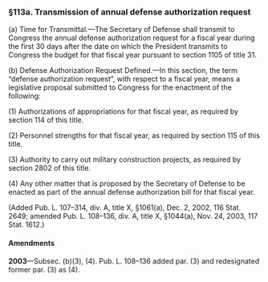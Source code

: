 ### §113a. Transmission of annual defense authorization request ###

(a) Time for Transmittal.—The Secretary of Defense shall transmit to Congress the annual defense authorization request for a fiscal year during the first 30 days after the date on which the President transmits to Congress the budget for that fiscal year pursuant to section 1105 of title 31.

(b) Defense Authorization Request Defined.—In this section, the term “defense authorization request”, with respect to a fiscal year, means a legislative proposal submitted to Congress for the enactment of the following:

(1) Authorizations of appropriations for that fiscal year, as required by section 114 of this title.

(2) Personnel strengths for that fiscal year, as required by section 115 of this title.

(3) Authority to carry out military construction projects, as required by section 2802 of this title.

(4) Any other matter that is proposed by the Secretary of Defense to be enacted as part of the annual defense authorization bill for that fiscal year.

(Added Pub. L. 107–314, div. A, title X, §1061(a), Dec. 2, 2002, 116 Stat. 2649; amended Pub. L. 108–136, div. A, title X, §1044(a), Nov. 24, 2003, 117 Stat. 1612.)

#### Amendments ####

**2003**—Subsec. (b)(3), (4). Pub. L. 108–136 added par. (3) and redesignated former par. (3) as (4).